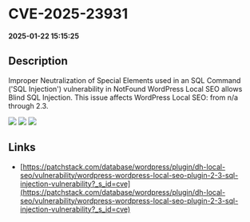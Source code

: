 # CVE-2025-23931

**2025-01-22 15:15:25**

## Description
Improper Neutralization of Special Elements used in an SQL Command ('SQL Injection') vulnerability in NotFound WordPress Local SEO allows Blind SQL Injection. This issue affects WordPress Local SEO: from n/a through 2.3.

![](https://img.shields.io/static/v1?label=Score&message=9.3&color=red)
![](https://img.shields.io/static/v1?label=Severity&message=CRITICAL&color=red)
![](https://img.shields.io/static/v1?label=CWE&message=SQL&color=green)

## Links
- [https://patchstack.com/database/wordpress/plugin/dh-local-seo/vulnerability/wordpress-wordpress-local-seo-plugin-2-3-sql-injection-vulnerability?_s_id=cve](https://patchstack.com/database/wordpress/plugin/dh-local-seo/vulnerability/wordpress-wordpress-local-seo-plugin-2-3-sql-injection-vulnerability?_s_id=cve)
